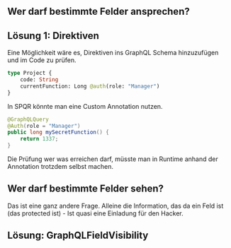 ## Wer darf bestimmte Felder ansprechen?
## Lösung 1: Direktiven
Eine Möglichkeit wäre es, Direktiven ins GraphQL Schema hinzuzufügen und im Code zu prüfen.

```GraphQL
type Project {
	code: String
	currentFunction: Long @auth(role: "Manager")
}
```

In SPQR könnte man eine Custom Annotation nutzen.

```Java
@GraphQLQuery
@Auth(role = "Manager")
public long mySecretFunction() {
	return 1337;
}
```

Die Prüfung wer was erreichen darf, müsste man in Runtime anhand der Annotation trotzdem selbst machen.

## Wer darf bestimmte Felder sehen?
Das ist eine ganz andere Frage. Alleine die Information, das da ein Feld ist (das protected ist) - Ist quasi eine Einladung für den Hacker.

## Lösung: GraphQLFieldVisibility